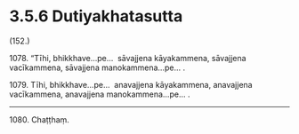 # 3.5.6 Dutiyakhatasutta

(152.)

1078\. “Tīhi, bhikkhave…pe…  sāvajjena kāyakammena, sāvajjena vacīkammena, sāvajjena manokammena…pe… .

1079\. Tīhi, bhikkhave…pe…  anavajjena kāyakammena, anavajjena vacīkammena, anavajjena manokammena…pe… .

---

1080\. Chaṭṭhaṃ.
